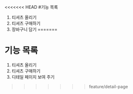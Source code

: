 <<<<<<< HEAD
#기능 목록
1. 티셔츠 올리기
2. 티셔츠 구매하기
3. 장바구니 담기
=======
# 기능 목록
1. 티셔츠 올리기
2. 티셔츠 구매하기
3. 디테일 페이지 보여 주기
>>>>>>> feature/detail-page
